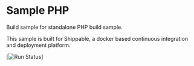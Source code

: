 Sample PHP
===============

Build sample for standalone PHP build sample.

This sample is built for Shippable, a docker based continuous integration and deployment platform.

[![Run Status](https://apibeta.shippable.com/projects/56fb6c4dc77dae78a8fcc435/badge?branch=master)]
